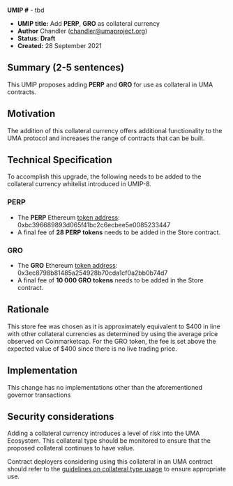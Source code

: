 **UMIP #**  - tbd

-   **UMIP title:** Add **PERP**, **GRO** as collateral currency 
-   **Author**  Chandler (chandler@umaproject.org)
-   **Status: Draft**
-   **Created:**  28 September 2021

## Summary (2-5 sentences)

This UMIP proposes adding **PERP** and **GRO** for use as collateral in UMA contracts.

## Motivation

The addition of this collateral currency offers additional functionality to the UMA protocol and increases the range of contracts that can be built.

## Technical Specification

To accomplish this upgrade, the following needs to be added to the collateral currency whitelist introduced in UMIP-8.

### PERP
-   The **PERP** Ethereum [token address](https://etherscan.io/token/0xbc396689893d065f41bc2c6ecbee5e0085233447): 0xbc396689893d065f41bc2c6ecbee5e0085233447 
-   A final fee of **28 PERP tokens** needs to be added in the Store contract.

### GRO
-   The **GRO** Ethereum [token address](https://etherscan.io/address/0x3ec8798b81485a254928b70cda1cf0a2bb0b74d7): 0x3ec8798b81485a254928b70cda1cf0a2bb0b74d7 
-   A final fee of **10 000 GRO tokens** needs to be added in the Store contract. 

## Rationale

This store fee was chosen as it is approximately equivalent to $400 in line with other collateral currencies as determined by using the average price observed on Coinmarketcap. For the GRO token, the fee is set above the expected value of $400 since there is no live trading price. 

## Implementation


This change has no implementations other than the aforementioned governor transactions

## Security considerations

Adding a collateral currency introduces a level of risk into the UMA Ecosystem.  This collateral type should be monitored to ensure that the proposed collateral continues to have value.

Contract deployers considering using this collateral in an UMA contract should refer to the [guidelines on collateral type usage](https://docs.umaproject.org/uma-tokenholders/guidence-on-collateral-currency-addition) to ensure appropriate use.


